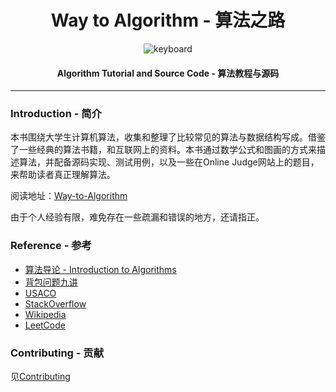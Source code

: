 <h1 align="center">Way to Algorithm - 算法之路</h1>

<p align="center">
<img src="https://raw.githubusercontent.com/linrongbin16/Way-to-Algorithm/master/docs/res/keyboard.jpg" alt="keyboard">
</p>

<h4 align="center">Algorithm Tutorial and Source Code - 算法教程与源码</h4>

--------

### Introduction - 简介

本书围绕大学生计算机算法，收集和整理了比较常见的算法与数据结构写成。借鉴了一些经典的算法书籍，和互联网上的资料。本书通过数学公式和图画的方式来描述算法，并配备源码实现、测试用例，以及一些在Online Judge网站上的题目，来帮助读者真正理解算法。

阅读地址：[Way-to-Algorithm](https://linrongbin16.gitbooks.io/way-to-algorithm/content/)

由于个人经验有限，难免存在一些疏漏和错误的地方，还请指正。

### Reference - 参考

* [算法导论 - Introduction to Algorithms](http://ce.bonabu.ac.ir/uploads/30/CMS/user/file/115/EBook/Introduction.to.Algorithms.3rd.Edition.Sep.2010.pdf)
* [背包问题九讲](http://love-oriented.com/pack/)
* [USACO](http://www.usaco.org/)
* [StackOverflow](http://stackoverflow.com/)
* [Wikipedia](https://www.wikipedia.org/)
* [LeetCode](https://leetcode.com)

### Contributing - 贡献

见[Contributing](https://github.com/linrongbin16/Way-to-Algorithm/blob/master/CONTRIBUTING.md)
